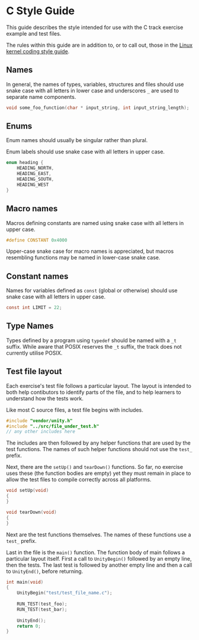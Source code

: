 # C Style Guide

This guide describes the style intended for use with the C track exercise example and test files.

The rules within this guide are in addition to, or to call out, those in the [Linux kernel coding style guide](https://www.kernel.org/doc/html/latest/process/coding-style.html).

## Names

In general, the names of types, variables, structures and files should use snake case with all letters in lower case and underscores `_` are used to separate name components.

```c
void some_foo_function(char * input_string, int input_string_length);
```

## Enums

Enum names should usually be singular rather than plural.

Enum labels should use snake case with all letters in upper case.

```c
enum heading {
    HEADING_NORTH,
    HEADING_EAST,
    HEADING_SOUTH,
    HEADING_WEST
}
```

## Macro names

Macros defining constants are named using snake case with all letters in upper case.

```c
#define CONSTANT 0x4000
```

Upper-case snake case for macro names is appreciated, but macros resembling functions may be named in lower-case snake case.

## Constant names

Names for variables defined as `const` (global or otherwise) should use snake case with all letters in upper case.

```c
const int LIMIT = 22;
```

## Type Names

Types defined by a program using `typedef` should be named with a `_t` suffix. 
While aware that POSIX reserves the `_t` suffix, the track does not currently utilise POSIX.

## Test file layout

Each exercise's test file follows a particular layout. 
The layout is intended to both help contibutors to identify parts of the file, and to help learners to understand how the tests work.

Like most C source files, a test file begins with includes. 

```c
#include "vendor/unity.h"
#include "../src/file_under_test.h"
// any other includes here
```

The includes are then followed by any helper functions that are used by the test functions.
The names of such helper functions should not use the `test_` prefix.

Next, there are the `setUp()` and `tearDown()` functions. 
So far, no exercise uses these (the function bodies are empty) yet they must remain in place to allow the test files to compile correctly across all platforms.

```c
void setUp(void)
{
}

void tearDown(void)
{
}
```

Next are the test functions themselves. 
The names of these functions use a `test_` prefix.

Last in the file is the `main()` function. 
The function body of main follows a particular layout itself. 
First a call to `UnityBegin()` followed by an empty line, then the tests. 
The last test is followed by another empty line and then a call to `UnityEnd()`, before returning.

```c
int main(void)
{
    UnityBegin("test/test_file_name.c");
    
    RUN_TEST(test_foo);
    RUN_TEST(test_bar);
    
    UnityEnd();
    return 0;
}
```
